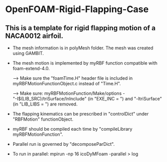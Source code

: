 # OpenFOAM-Rigid-Flapping-Case

## This is a template for rigid flapping motion of a NACA0012 airfoil.

* The mesh information is in polyMesh folder. The mesh was created using GAMBIT.

* The mesh motion is implemented by myRBF function compatible with foam-extend-4.0. 
   
   --> Make sure the "foamTime.H" header file is included in myRBFMotionFunctionObject.c instead of "Time.H". 
   
   --> Make sure: myRBFMotionFunction/Make/options -  
   "-I$(LIB_SRC)/triSurface/lnInclude" (in "EXE_INC = \")  and "-ltriSurface" (in "LIB_LIBS = \") are removed.
* The flapping kinematics can be prescribed in "controlDict" under "RBFMotion" functionObject.
* myRBF should be compiled each time by "compileLibrary myRBFMotionFunction".
* Parallel run is governed by "decomposeParDict". 
* To run in parallel: mpirun -np 16 icoDyMFoam -parallel > log 
